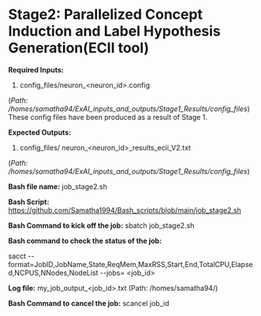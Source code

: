 # Stage2: Parallelized Concept Induction and Label Hypothesis Generation(ECII tool)

**Required Inputs:**

1) config_files/neuron_<neuron_id>.config

 (_Path: /homes/samatha94/ExAI_inputs_and_outputs/Stage1_Results/config_files_)
   These config files have been produced as a result of Stage 1.

**Expected Outputs:** 

1) config_files/	neuron_<neuron_id>_results_ecii_V2.txt

 (_Path: /homes/samatha94/ExAI_inputs_and_outputs/Stage1_Results/config_files_)



**Bash file name:** job_stage2.sh

**Bash Script:** https://github.com/Samatha1994/Bash_scripts/blob/main/job_stage2.sh

**Bash Command to kick off the job:** sbatch job_stage2.sh

**Bash command to check the status of the job:**

sacct --format=JobID,JobName,State,ReqMem,MaxRSS,Start,End,TotalCPU,Elapsed,NCPUS,NNodes,NodeList --jobs= <job_id>

**Log file:** my_job_output_<job_id>.txt (Path: /homes/samatha94/)

**Bash Command to cancel the job:** scancel job_id
